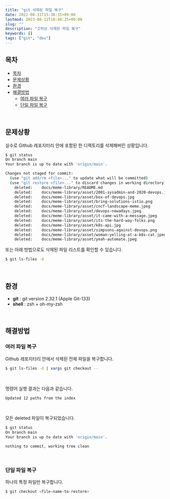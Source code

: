 ```yaml
---
title: "git 삭제된 파일 복구"
date: 2022-08-31T15:38:15+09:00
lastmod: 2023-08-12T18:48:25+09:00
slug: ""
description: "깃허브 삭제된 파일 복구"
keywords: []
tags: ["git", "dev"]
---
```


## 목차

- [목차](#목차)
- [문제상황](#문제상황)
- [환경](#환경)
- [해결방법](#해결방법)
  - [여러 파일 복구](#여러-파일-복구)
  - [단일 파일 복구](#단일-파일-복구)

&nbsp;

## 문제상황

실수로 Github 레포지터리 안에 포함된 한 디렉토리를 삭제해버린 상황입니다.

```bash
$ git status
On branch main
Your branch is up to date with 'origin/main'.

Changes not staged for commit:
  (use "git add/rm <file>..." to update what will be committed)
  (use "git restore <file>..." to discard changes in working directory)
    deleted:    docs/meme-library/README.md
    deleted:    docs/meme-library/asset/2001-sysadmin-and-2020-devops.jpg
    deleted:    docs/meme-library/asset/box-of-devops.jpg
    deleted:    docs/meme-library/asset/bring-solutions-istio.png
    deleted:    docs/meme-library/asset/cncf-landscape-meme.jpeg
    deleted:    docs/meme-library/asset/devops-nowadays.jpeg
    deleted:    docs/meme-library/asset/it-came-with-a-message.jpeg
    deleted:    docs/meme-library/asset/its-the-hard-way-folks.png
    deleted:    docs/meme-library/asset/k8s-api.jpg
    deleted:    docs/meme-library/asset/simpsons-against-devops.png
    deleted:    docs/meme-library/asset/woman-yelling-at-a-k8s-cat.jpeg
    deleted:    docs/meme-library/asset/yeah-automate.jpeg
```

또는 아래 방법으로도 삭제된 파일 리스트를 확인할 수 있습니다.

```bash
$ git ls-files -d
```

&nbsp;

## 환경

- **git** : git version 2.32.1 (Apple Git-133)
- **shell** : zsh + oh-my-zsh

&nbsp;

## 해결방법

### 여러 파일 복구

Github 레포지터리 안에서 삭제된 전체 파일을 복구합니다.

```bash
$ git ls-files -d | xargs git checkout --
```

&nbsp;

명령어 실행 결과는 다음과 같습니다.

```bash
Updated 12 paths from the index
```

&nbsp;

모든 deleted 파일이 복구되었습니다.

```bash
$ git status
On branch main
Your branch is up to date with 'origin/main'.

nothing to commit, working tree clean
```

&nbsp;

### 단일 파일 복구

하나의 특정 파일만 복구합니다.

```bash
$ git checkout <file-name-to-restore>
```
